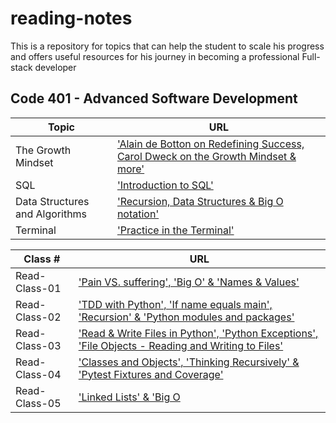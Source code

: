 # reading-notes

 This is a repository for topics that can help the student to scale his progress and offers useful resources for his journey in becoming a professional Full-stack developer

## Code 401 - Advanced Software Development

| **Topic** | **URL** |
| -------- | -----------|
| The Growth Mindset |['Alain de Botton on Redefining Success, Carol Dweck on the Growth Mindset & more'](./The%20Growth%20Mindset/red-the-growth-mindset.md)|
| SQL |['Introduction to SQL'](./SQL-Practice/read-SQL%20commands.md)|
| Data Structures and Algorithms |['Recursion, Data Structures & Big O notation'](./Data%20Structures%20and%20Algorithms/read-data-structures.md)|
| Terminal |['Practice in the Terminal'](./Terminal/read-terminal-practice.md)|

| **Class #** | **URL** |
| -------- | -----------|
| Read-Class-01   |['Pain VS. suffering', 'Big O' & 'Names & Values'](./Read-Class-01.md)|
| Read-Class-02   |['TDD with Python', 'If name equals main', 'Recursion' & 'Python modules and packages'](./Read-Class-02.md)|
| Read-Class-03   |['Read & Write Files in Python', 'Python Exceptions', 'File Objects - Reading and Writing to Files'](./Read-Class-03.md)|
| Read-Class-04   |['Classes and Objects', 'Thinking Recursively' & 'Pytest Fixtures and Coverage'](./Read-Class-04.md)|
| Read-Class-05   |['Linked Lists' & 'Big O](./Read-Class-05.md)|